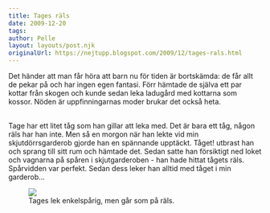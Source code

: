 ```yaml
---
title: Tages räls
date: 2009-12-20
tags: 	
author: Pelle
layout: layouts/post.njk
originalUrl: https://nejtupp.blogspot.com/2009/12/tages-rals.html
---
```


Det händer att man får höra att barn nu för tiden är bortskämda: de får allt de pekar på och har ingen egen fantasi. Förr hämtade de själva ett par kottar från skogen och kunde sedan leka ladugård med kottarna som kossor. Nöden är uppfinningarnas moder brukar det också heta.
<br><br>

Tage har ett litet tåg som han gillar att leka med. Det är bara ett tåg, någon räls har han inte. Men så en morgon när han lekte vid min skjutdörrsgarderob gjorde han en spännande upptäckt. Tåget! utbrast han och sprang till sitt rum och hämtade det. Sedan satte han försiktigt ned loket och vagnarna på spåren i skjutgarderoben - han hade hittat tågets räls. Spårvidden var perfekt. Sedan dess leker han alltid med tåget i min garderob...

<figure>
	<img src="../../../img/2009/12/_MG_9623_1024pix.jpg">
	<figcaption>Tages lek enkelspårig, men går som på räls.</figcaption>
</figure>